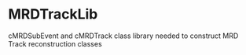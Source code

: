 # MRDTrackLib
cMRDSubEvent and cMRDTrack class library needed to construct MRD Track reconstruction classes
